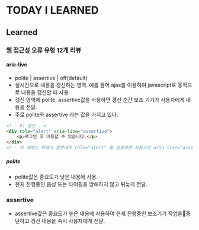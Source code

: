 # TODAY I LEARNED

## Learned

### 웹 접근성 오류 유형 12개 리뷰

#### aria-live

- polite | assertive | off(default)
- 실시간으로 내용을 갱신하는 영역. 예를 들어 ajax를 이용하여 javascript로 동적으로 내용을 갱신할 때 사용.
- 갱신 영역에 polite, assertive값을 사용하면 갱신 순간 보조 기기가 사용자에게 내용을 전달.
- 주로 polite와 assertive 라는 값을 가지고 있다.

```html
<!-- O: 알럿 -->
<div role="alert" aria-live="assertive">
    <p>로그인 후 이용할 수 있습니다.</p>
</div>
<!-- 위 예제는 위에서 말한대로 role="alert" 를 설정하면 자동으로 aria-live="assertive" 가 생기기 때문에 굳이 aria-live="assertive" 를 붙일 필요는 없다. -->
```

##### polite

- polite값은 중요도가 낮은 내용에 사용.
- 현재 진행중인 음성 또는 타이핑을 방해하지 않고 뒤늦게 전달.

### assertive

- assertive값은 중요도가 높은 내용에 사용하여 현재 진행중인 보조기기 작업을중단하고 갱신 내용을 즉시 사용자에게 전달.

